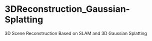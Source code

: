 # 3DReconstruction_Gaussian-Splatting
3D Scene Reconstruction Based on SLAM and 3D Gaussian Splatting

